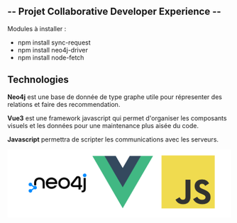 -- Projet Collaborative Developer Experience --
------

Modules à installer :
  - npm install sync-request
  - npm install neo4j-driver
  - npm install node-fetch

Technologies
--
**Neo4j** est une base de donnée de type graphe utile pour répresenter des relations et faire des recommendation.

**Vue3** est une framework javascript qui permet d'organiser les composants visuels et les données pour une maintenance plus aisée du code.

**Javascript** permettra de scripter les communications avec les serveurs.

![techstack](readme-assets/techstack_banner.png)
